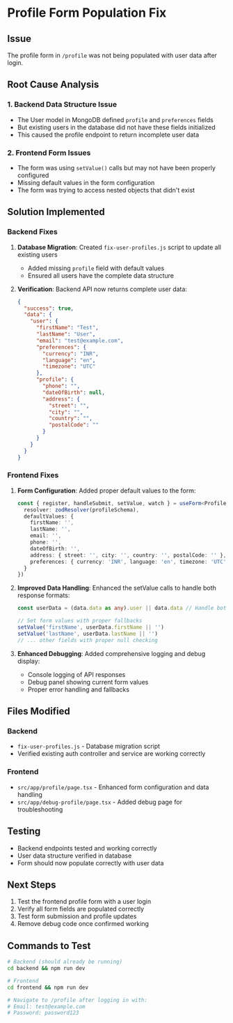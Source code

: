 # Profile Form Population Fix

## Issue
The profile form in `/profile` was not being populated with user data after login.

## Root Cause Analysis

### 1. Backend Data Structure Issue
- The User model in MongoDB defined `profile` and `preferences` fields
- But existing users in the database did not have these fields initialized
- This caused the profile endpoint to return incomplete user data

### 2. Frontend Form Issues
- The form was using `setValue()` calls but may not have been properly configured
- Missing default values in the form configuration
- The form was trying to access nested objects that didn't exist

## Solution Implemented

### Backend Fixes
1. **Database Migration**: Created `fix-user-profiles.js` script to update all existing users
   - Added missing `profile` field with default values
   - Ensured all users have the complete data structure

2. **Verification**: Backend API now returns complete user data:
   ```json
   {
     "success": true,
     "data": {
       "user": {
         "firstName": "Test",
         "lastName": "User",
         "email": "test@example.com",
         "preferences": {
           "currency": "INR",
           "language": "en",
           "timezone": "UTC"
         },
         "profile": {
           "phone": "",
           "dateOfBirth": null,
           "address": {
             "street": "",
             "city": "",
             "country": "",
             "postalCode": ""
           }
         }
       }
     }
   }
   ```

### Frontend Fixes
1. **Form Configuration**: Added proper default values to the form:
   ```typescript
   const { register, handleSubmit, setValue, watch } = useForm<ProfileFormData>({
     resolver: zodResolver(profileSchema),
     defaultValues: {
       firstName: '',
       lastName: '',
       email: '',
       phone: '',
       dateOfBirth: '',
       address: { street: '', city: '', country: '', postalCode: '' },
       preferences: { currency: 'INR', language: 'en', timezone: 'UTC' }
     }
   })
   ```

2. **Improved Data Handling**: Enhanced the setValue calls to handle both response formats:
   ```typescript
   const userData = (data.data as any).user || data.data // Handle both response formats
   
   // Set form values with proper fallbacks
   setValue('firstName', userData.firstName || '')
   setValue('lastName', userData.lastName || '')
   // ... other fields with proper null checking
   ```

3. **Enhanced Debugging**: Added comprehensive logging and debug display:
   - Console logging of API responses
   - Debug panel showing current form values
   - Proper error handling and fallbacks

## Files Modified

### Backend
- `fix-user-profiles.js` - Database migration script
- Verified existing auth controller and service are working correctly

### Frontend
- `src/app/profile/page.tsx` - Enhanced form configuration and data handling
- `src/app/debug-profile/page.tsx` - Added debug page for troubleshooting

## Testing
- Backend endpoints tested and working correctly
- User data structure verified in database
- Form should now populate correctly with user data

## Next Steps
1. Test the frontend profile form with a user login
2. Verify all form fields are populated correctly
3. Test form submission and profile updates
4. Remove debug code once confirmed working

## Commands to Test
```bash
# Backend (should already be running)
cd backend && npm run dev

# Frontend
cd frontend && npm run dev

# Navigate to /profile after logging in with:
# Email: test@example.com
# Password: password123
```
